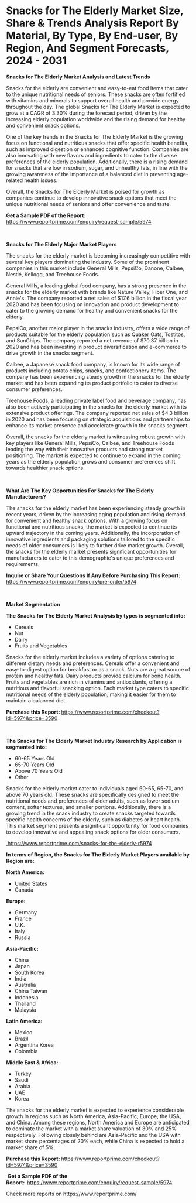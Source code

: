 <p><h1>Snacks for The Elderly Market Size, Share & Trends Analysis Report By Material, By Type, By End-user, By Region, And Segment Forecasts, 2024 - 2031</h1></p><p><strong>Snacks for The Elderly Market Analysis and Latest Trends</strong></p>
<p><p>Snacks for the elderly are convenient and easy-to-eat food items that cater to the unique nutritional needs of seniors. These snacks are often fortified with vitamins and minerals to support overall health and provide energy throughout the day. The global Snacks for The Elderly Market is expected to grow at a CAGR of 3.30% during the forecast period, driven by the increasing elderly population worldwide and the rising demand for healthy and convenient snack options.</p><p>One of the key trends in the Snacks for The Elderly Market is the growing focus on functional and nutritious snacks that offer specific health benefits, such as improved digestion or enhanced cognitive function. Companies are also innovating with new flavors and ingredients to cater to the diverse preferences of the elderly population. Additionally, there is a rising demand for snacks that are low in sodium, sugar, and unhealthy fats, in line with the growing awareness of the importance of a balanced diet in preventing age-related health issues.</p><p>Overall, the Snacks for The Elderly Market is poised for growth as companies continue to develop innovative snack options that meet the unique nutritional needs of seniors and offer convenience and taste.</p></p>
<p><strong>Get a Sample PDF of the Report:&nbsp;</strong> <a href="https://www.reportprime.com/enquiry/request-sample/5974">https://www.reportprime.com/enquiry/request-sample/5974</a></p>
<p>&nbsp;</p>
<p><strong>Snacks for The Elderly Major Market Players</strong></p>
<p><p>The snacks for the elderly market is becoming increasingly competitive with several key players dominating the industry. Some of the prominent companies in this market include General Mills, PepsiCo, Danone, Calbee, Nestlé, Kellogg, and Treehouse Foods.</p><p>General Mills, a leading global food company, has a strong presence in the snacks for the elderly market with brands like Nature Valley, Fiber One, and Annie's. The company reported a net sales of $17.6 billion in the fiscal year 2020 and has been focusing on innovation and product development to cater to the growing demand for healthy and convenient snacks for the elderly.</p><p>PepsiCo, another major player in the snacks industry, offers a wide range of products suitable for the elderly population such as Quaker Oats, Tostitos, and SunChips. The company reported a net revenue of $70.37 billion in 2020 and has been investing in product diversification and e-commerce to drive growth in the snacks segment.</p><p>Calbee, a Japanese snack food company, is known for its wide range of products including potato chips, snacks, and confectionery items. The company has been experiencing steady growth in the snacks for the elderly market and has been expanding its product portfolio to cater to diverse consumer preferences.</p><p>Treehouse Foods, a leading private label food and beverage company, has also been actively participating in the snacks for the elderly market with its extensive product offerings. The company reported net sales of $4.3 billion in 2020 and has been focusing on strategic acquisitions and partnerships to enhance its market presence and accelerate growth in the snacks segment.</p><p>Overall, the snacks for the elderly market is witnessing robust growth with key players like General Mills, PepsiCo, Calbee, and Treehouse Foods leading the way with their innovative products and strong market positioning. The market is expected to continue to expand in the coming years as the elderly population grows and consumer preferences shift towards healthier snack options.</p></p>
<p>&nbsp;</p>
<p><strong>What Are The Key Opportunities For Snacks for The Elderly Manufacturers?</strong></p>
<p><p>The snacks for the elderly market has been experiencing steady growth in recent years, driven by the increasing aging population and rising demand for convenient and healthy snack options. With a growing focus on functional and nutritious snacks, the market is expected to continue its upward trajectory in the coming years. Additionally, the incorporation of innovative ingredients and packaging solutions tailored to the specific needs of older consumers is likely to further drive market growth. Overall, the snacks for the elderly market presents significant opportunities for manufacturers to cater to this demographic's unique preferences and requirements.</p></p>
<p><strong>Inquire or Share Your Questions If Any Before Purchasing This Report:</strong> <a href="https://www.reportprime.com/enquiry/pre-order/5974">https://www.reportprime.com/enquiry/pre-order/5974</a></p>
<p>&nbsp;</p>
<p><strong>Market Segmentation</strong></p>
<p><strong>The Snacks for The Elderly Market Analysis by types is segmented into:</strong></p>
<p><ul><li>Cereals</li><li>Nut</li><li>Dairy</li><li>Fruits and Vegetables</li></ul></p>
<p><p>Snacks for the elderly market includes a variety of options catering to different dietary needs and preferences. Cereals offer a convenient and easy-to-digest option for breakfast or as a snack. Nuts are a great source of protein and healthy fats. Dairy products provide calcium for bone health. Fruits and vegetables are rich in vitamins and antioxidants, offering a nutritious and flavorful snacking option. Each market type caters to specific nutritional needs of the elderly population, making it easier for them to maintain a balanced diet.</p></p>
<p><strong>Purchase this Report:&nbsp;</strong><a href="https://www.reportprime.com/checkout?id=5974&price=3590">https://www.reportprime.com/checkout?id=5974&price=3590</a></p>
<p>&nbsp;</p>
<p><strong>The Snacks for The Elderly Market Industry Research by Application is segmented into:</strong></p>
<p><ul><li>60-65 Years Old</li><li>65-70 Years Old</li><li>Above 70 Years Old</li><li>Other</li></ul></p>
<p><p>Snacks for the elderly market cater to individuals aged 60-65, 65-70, and above 70 years old. These snacks are specifically designed to meet the nutritional needs and preferences of older adults, such as lower sodium content, softer textures, and smaller portions. Additionally, there is a growing trend in the snack industry to create snacks targeted towards specific health concerns of the elderly, such as diabetes or heart health. This market segment presents a significant opportunity for food companies to develop innovative and appealing snack options for older consumers.</p></p>
<p><a href="https://www.reportprime.com/snacks-for-the-elderly-r5974">&nbsp;https://www.reportprime.com/snacks-for-the-elderly-r5974</a></p>
<p><strong>In terms of Region, the Snacks for The Elderly Market Players available by Region are:</strong></p>
<p>
    <p> <strong> North America: </strong>
        <ul>
            <li>United States</li>
            <li>Canada</li>
        </ul>
        </p> 
    <p> <strong> Europe: </strong>
        <ul>
            <li>Germany</li>
            <li>France</li>
            <li>U.K.</li>
            <li>Italy</li>
            <li>Russia</li>
        </ul>
        </p> 
    <p> <strong> Asia-Pacific: </strong>
        <ul>
            <li>China</li>
            <li>Japan</li>
            <li>South Korea</li>
            <li>India</li>
            <li>Australia</li>
            <li>China Taiwan</li>
            <li>Indonesia</li>
            <li>Thailand</li>
            <li>Malaysia</li>
        </ul>
        </p> 
    <p> <strong> Latin America: </strong>
        <ul>
            <li>Mexico</li>
            <li>Brazil</li>
            <li>Argentina Korea</li>
            <li>Colombia</li>
        </ul>
        </p> 
    <p> <strong> Middle East & Africa: </strong>
        <ul>
            <li>Turkey</li>
            <li>Saudi</li>
            <li>Arabia</li>
            <li>UAE</li>
            <li>Korea</li>
        </ul>
    </p>
    </p>
<p><p>The snacks for the elderly market is expected to experience considerable growth in regions such as North America, Asia-Pacific, Europe, the USA, and China. Among these regions, North America and Europe are anticipated to dominate the market with a market share valuation of 30% and 25% respectively. Following closely behind are Asia-Pacific and the USA with market share percentages of 20% each, while China is expected to hold a market share of 5%.</p></p>
<p><strong>Purchase this Report: </strong><a href="https://www.reportprime.com/checkout?id=5974&price=3590">https://www.reportprime.com/checkout?id=5974&price=3590</a></p>
<p>&nbsp;<strong>Get a Sample PDF of the Report:&nbsp;&nbsp;</strong><a href="https://www.reportprime.com/enquiry/request-sample/5974">https://www.reportprime.com/enquiry/request-sample/5974</a></p>
<p><strong></strong></p>
<p>Check more reports on https://www.reportprime.com/</p>